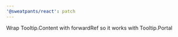 ```yaml
---
'@sweatpants/react': patch
---
```


Wrap Tooltip.Content with forwardRef so it works with Tooltip.Portal
